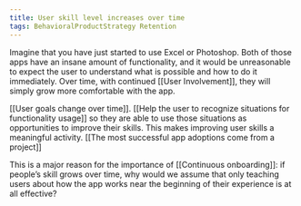 ```yaml
---
title: User skill level increases over time
tags: BehavioralProductStrategy Retention
---
```

Imagine that you have just started to use Excel or Photoshop. Both of those apps have an insane amount of functionality, and it would be unreasonable to expect the user to understand what is possible and how to do it immediately. Over time, with continued [[User Involvement]], they will simply grow more comfortable with the app.

[[User goals change over time]]. [[Help the user to recognize situations for functionality usage]] so they are able to use those situations as opportunities to improve their skills. This makes improving user skills a meaningful activity. [[The most successful app adoptions come from a project]]

This is a major reason for the importance of [[Continuous onboarding]]: if people’s skill grows over time, why would we assume that only teaching users about how the app works near the beginning of their experience is at all effective?
